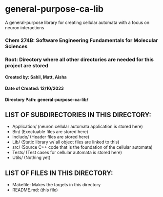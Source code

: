 # general-purpose-ca-lib
A general-purpose library for creating cellular automata with a focus on neuron interactions


### Chem 274B: Software Engineering Fundamentals for Molecular Sciences

### Root: Directory where all other directories are needed for this project are stored 

#### Created by: Sahil, Matt, Aisha 
#### Date of Created: 12/10/2023
#### Directory Path: general-purpose-ca-lib/

## LIST OF SUBDIRECTORIES IN THIS DIRECTORY:

- Application/ (neuron cellular automata application is stored here)
- Bin/ (Exectuable files are stored here)
- Include/ (Header files are stored here)
- Lib/ (Static library w/ all object files are linked to this)
- src/ (Source C++ code that is the foundation of the cellular automata)
- Tests/ (Test cases for cellular automata is stored here)
- Utils/ (Nothing yet)

## LIST OF FILES IN THIS DIRECTORY:

- Makefile: Makes the targets in this directory
- README.md: (this file) 